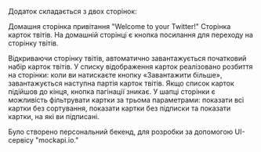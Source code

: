 Додаток складається з двох сторінок:

Домашня сторінка привітання "Welcome to your Twitter!" Сторінка карток твітів.
На домашній сторінці є кнопка посилання для переходу на сторінку твітів.

Відкриваючи сторінку твітів, автоматично завантажується початковий набір карток
твітів. У списку відображення карток реалізовано розбиття на сторінки: коли ви
натискаєте кнопку «Завантажити більше», завантажується наступна партія карток
твітів. Якщо список карток підійшов до кінця, кнопка пагінації зникає. У шапці
сторінки є можливість фільтрувати картки за трьома параметрами: показати всі
картки без сортування, показати картки без підписки та показати картки, на які
ви підписані.

Було створено персональний бекенд, для розробки за допомогою UI-сервісу
"mockapi.io."
